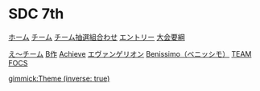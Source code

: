 # SDC 7th

[ホーム](index.md)
[チーム](teams.md)
[チーム抽選組合わせ](lottery.md)
[エントリー](entry.md)
[大会要綱](outline.md)

<!-- [決勝ラウンド](final.md) -->
[え～チーム](a.md)
[B作](b.md)
[Achieve](c.md)
[エヴァンゲリオン](d.md)
[️Benissimo（ベニッシモ）](e.md)
[️TEAM FOCS](f.md)

<!-- [gimmick:Theme (inverse: true)](cerulean) -->
[gimmick:Theme (inverse: true)](united)